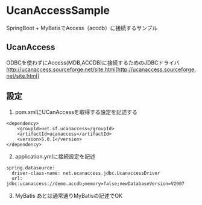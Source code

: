 # UcanAccessSample
SpringBoot + MyBatisでAccess（accdb）に接続するサンプル

## UcanAccess
ODBCを使わずにAccess(MDB,ACCDB)に接続するためのJDBCドライバ
http://ucanaccess.sourceforge.net/site.html[http://ucanaccess.sourceforge.net/site.html]

## 設定
1. pom.xmlにUCanAccessを取得する設定を記述する

```
<dependency>
    <groupId>net.sf.ucanaccess</groupId>
    <artifactId>ucanaccess</artifactId>
    <version>5.0.1</version>
</dependency>
```

2. application.ymlに接続設定を記述
```
spring.datasource:
  driver-class-name: net.ucanaccess.jdbc.UcanaccessDriver
  url: jdbc:ucanaccess://demo.accdb;memory=false;newDatabaseVersion=V2007
```

3. MyBatis
あとは通常通りMyBatisの記述でOK
